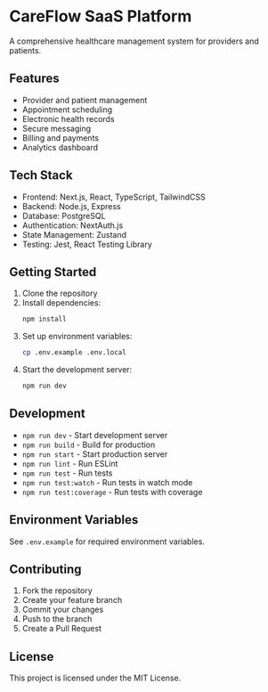 # CareFlow SaaS Platform

A comprehensive healthcare management system for providers and patients.

## Features

- Provider and patient management
- Appointment scheduling
- Electronic health records
- Secure messaging
- Billing and payments
- Analytics dashboard

## Tech Stack

- Frontend: Next.js, React, TypeScript, TailwindCSS
- Backend: Node.js, Express
- Database: PostgreSQL
- Authentication: NextAuth.js
- State Management: Zustand
- Testing: Jest, React Testing Library

## Getting Started

1. Clone the repository
2. Install dependencies:
   ```bash
   npm install
   ```
3. Set up environment variables:
   ```bash
   cp .env.example .env.local
   ```
4. Start the development server:
   ```bash
   npm run dev
   ```

## Development

- `npm run dev` - Start development server
- `npm run build` - Build for production
- `npm run start` - Start production server
- `npm run lint` - Run ESLint
- `npm run test` - Run tests
- `npm run test:watch` - Run tests in watch mode
- `npm run test:coverage` - Run tests with coverage

## Environment Variables

See `.env.example` for required environment variables.

## Contributing

1. Fork the repository
2. Create your feature branch
3. Commit your changes
4. Push to the branch
5. Create a Pull Request

## License

This project is licensed under the MIT License.
